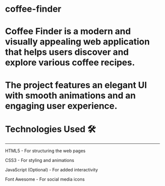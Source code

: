 # coffee-finder

# Coffee Finder is a modern and visually appealing web application that helps users discover and explore various coffee recipes. 
# The project features an elegant UI with smooth animations and an engaging user experience.

# Technologies Used 🛠️
---
HTML5 - For structuring the web pages

CSS3 - For styling and animations

JavaScript (Optional) - For added interactivity

Font Awesome - For social media icons
 
